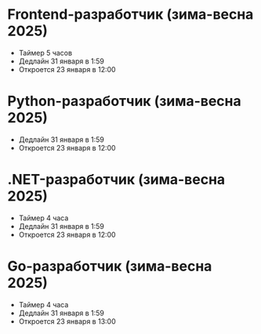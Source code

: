 
# Frontend-разработчик (зима-весна 2025)

+ Таймер 5 часов
+ Дедлайн 31 января в 1:59
+ Откроется 23 января в 12:00

# Python-разработчик (зима-весна 2025)

+ Дедлайн 31 января в 1:59
+ Откроется 23 января в 12:00

# .NET-разработчик (зима-весна 2025)

+ Таймер 4 часа
+ Дедлайн 31 января в 1:59
+ Откроется 23 января в 12:00

# Go-разработчик (зима-весна 2025)

+ Таймер 4 часа
+ Дедлайн 31 января в 1:59
+ Откроется 23 января в 13:00
